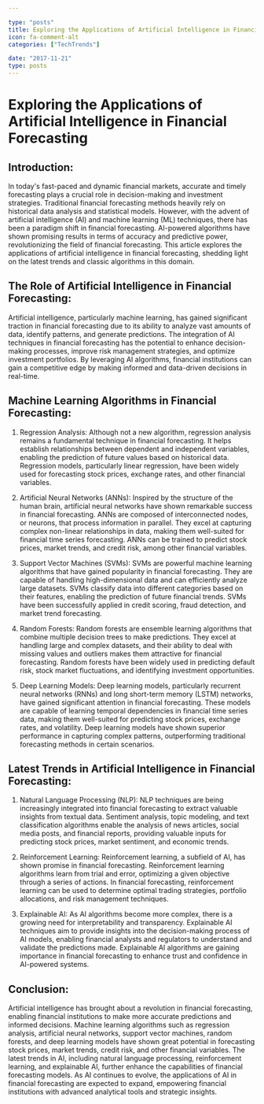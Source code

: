```yaml
---

type: "posts"
title: Exploring the Applications of Artificial Intelligence in Financial Forecasting
icon: fa-comment-alt
categories: ["TechTrends"]

date: "2017-11-21"
type: posts
---
```





# Exploring the Applications of Artificial Intelligence in Financial Forecasting

## Introduction:

In today's fast-paced and dynamic financial markets, accurate and timely forecasting plays a crucial role in decision-making and investment strategies. Traditional financial forecasting methods heavily rely on historical data analysis and statistical models. However, with the advent of artificial intelligence (AI) and machine learning (ML) techniques, there has been a paradigm shift in financial forecasting. AI-powered algorithms have shown promising results in terms of accuracy and predictive power, revolutionizing the field of financial forecasting. This article explores the applications of artificial intelligence in financial forecasting, shedding light on the latest trends and classic algorithms in this domain.

## The Role of Artificial Intelligence in Financial Forecasting:

Artificial intelligence, particularly machine learning, has gained significant traction in financial forecasting due to its ability to analyze vast amounts of data, identify patterns, and generate predictions. The integration of AI techniques in financial forecasting has the potential to enhance decision-making processes, improve risk management strategies, and optimize investment portfolios. By leveraging AI algorithms, financial institutions can gain a competitive edge by making informed and data-driven decisions in real-time.

## Machine Learning Algorithms in Financial Forecasting:

1. Regression Analysis: Although not a new algorithm, regression analysis remains a fundamental technique in financial forecasting. It helps establish relationships between dependent and independent variables, enabling the prediction of future values based on historical data. Regression models, particularly linear regression, have been widely used for forecasting stock prices, exchange rates, and other financial variables.

2. Artificial Neural Networks (ANNs): Inspired by the structure of the human brain, artificial neural networks have shown remarkable success in financial forecasting. ANNs are composed of interconnected nodes, or neurons, that process information in parallel. They excel at capturing complex non-linear relationships in data, making them well-suited for financial time series forecasting. ANNs can be trained to predict stock prices, market trends, and credit risk, among other financial variables.

3. Support Vector Machines (SVMs): SVMs are powerful machine learning algorithms that have gained popularity in financial forecasting. They are capable of handling high-dimensional data and can efficiently analyze large datasets. SVMs classify data into different categories based on their features, enabling the prediction of future financial trends. SVMs have been successfully applied in credit scoring, fraud detection, and market trend forecasting.

4. Random Forests: Random forests are ensemble learning algorithms that combine multiple decision trees to make predictions. They excel at handling large and complex datasets, and their ability to deal with missing values and outliers makes them attractive for financial forecasting. Random forests have been widely used in predicting default risk, stock market fluctuations, and identifying investment opportunities.

5. Deep Learning Models: Deep learning models, particularly recurrent neural networks (RNNs) and long short-term memory (LSTM) networks, have gained significant attention in financial forecasting. These models are capable of learning temporal dependencies in financial time series data, making them well-suited for predicting stock prices, exchange rates, and volatility. Deep learning models have shown superior performance in capturing complex patterns, outperforming traditional forecasting methods in certain scenarios.

## Latest Trends in Artificial Intelligence in Financial Forecasting:

1. Natural Language Processing (NLP): NLP techniques are being increasingly integrated into financial forecasting to extract valuable insights from textual data. Sentiment analysis, topic modeling, and text classification algorithms enable the analysis of news articles, social media posts, and financial reports, providing valuable inputs for predicting stock prices, market sentiment, and economic trends.

2. Reinforcement Learning: Reinforcement learning, a subfield of AI, has shown promise in financial forecasting. Reinforcement learning algorithms learn from trial and error, optimizing a given objective through a series of actions. In financial forecasting, reinforcement learning can be used to determine optimal trading strategies, portfolio allocations, and risk management techniques.

3. Explainable AI: As AI algorithms become more complex, there is a growing need for interpretability and transparency. Explainable AI techniques aim to provide insights into the decision-making process of AI models, enabling financial analysts and regulators to understand and validate the predictions made. Explainable AI algorithms are gaining importance in financial forecasting to enhance trust and confidence in AI-powered systems.

## Conclusion:

Artificial intelligence has brought about a revolution in financial forecasting, enabling financial institutions to make more accurate predictions and informed decisions. Machine learning algorithms such as regression analysis, artificial neural networks, support vector machines, random forests, and deep learning models have shown great potential in forecasting stock prices, market trends, credit risk, and other financial variables. The latest trends in AI, including natural language processing, reinforcement learning, and explainable AI, further enhance the capabilities of financial forecasting models. As AI continues to evolve, the applications of AI in financial forecasting are expected to expand, empowering financial institutions with advanced analytical tools and strategic insights.